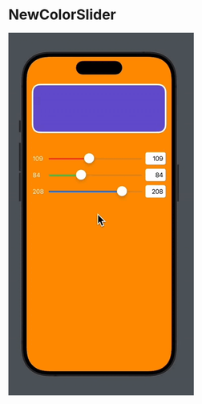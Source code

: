 # NewColorSlider

![GIF Example](https://github.com/CemenVy/NewColorSlider/blob/main/ColorSliderSUI.gif)
